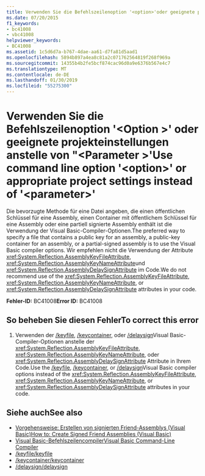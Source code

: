```yaml
---
title: Verwenden Sie die Befehlszeilenoption '<option>'oder geeignete projekteinstellungen anstelle von'<parameter>"
ms.date: 07/20/2015
f1_keywords:
- bc41008
- vbc41008
helpviewer_keywords:
- BC41008
ms.assetid: 1c5d6d7a-b767-4dae-aa61-d7fa81d5aad1
ms.openlocfilehash: 5894b897a4ea8c81a2c071762564819f268f969a
ms.sourcegitcommit: 14355b4b2fe5bcf874cac96d0a9e6376b567e4c7
ms.translationtype: MT
ms.contentlocale: de-DE
ms.lasthandoff: 01/30/2019
ms.locfileid: "55275300"
---
```

# <a name="use-command-line-option-option-or-appropriate-project-settings-instead-of-parameter"></a><span data-ttu-id="ec131-102">Verwenden Sie die Befehlszeilenoption '\<Option >' oder geeignete projekteinstellungen anstelle von "\<Parameter >'</span><span class="sxs-lookup"><span data-stu-id="ec131-102">Use command line option '\<option>' or appropriate project settings instead of '\<parameter>'</span></span>
<span data-ttu-id="ec131-103">Die bevorzugte Methode für eine Datei angeben, die einen öffentlichen Schlüssel für eine Assembly, einen Container mit öffentlichem Schlüssel für eine Assembly oder eine partiell signierte Assembly enthält ist die Verwendung der Visual Basic-Compiler-Optionen.</span><span class="sxs-lookup"><span data-stu-id="ec131-103">The preferred way to specify a file that contains a public key for an assembly, a public-key container for an assembly, or a partial-signed assembly is to use the Visual Basic compiler options.</span></span> <span data-ttu-id="ec131-104">Wir empfehlen nicht die Verwendung der Attribute <xref:System.Reflection.AssemblyKeyFileAttribute>, <xref:System.Reflection.AssemblyKeyNameAttribute>und <xref:System.Reflection.AssemblyDelaySignAttribute> im Code.</span><span class="sxs-lookup"><span data-stu-id="ec131-104">We do not recommend use of the <xref:System.Reflection.AssemblyKeyFileAttribute>, <xref:System.Reflection.AssemblyKeyNameAttribute>, or <xref:System.Reflection.AssemblyDelaySignAttribute> attributes in your code.</span></span>  
  
 <span data-ttu-id="ec131-105">**Fehler-ID:** BC41008</span><span class="sxs-lookup"><span data-stu-id="ec131-105">**Error ID:** BC41008</span></span>  
  
## <a name="to-correct-this-error"></a><span data-ttu-id="ec131-106">So beheben Sie diesen Fehler</span><span class="sxs-lookup"><span data-stu-id="ec131-106">To correct this error</span></span>  
  
1.  <span data-ttu-id="ec131-107">Verwenden der [/keyfile](../../visual-basic/reference/command-line-compiler/keyfile.md), [/keycontainer](../../visual-basic/reference/command-line-compiler/keycontainer.md), oder [/delaysign](../../visual-basic/reference/command-line-compiler/delaysign.md)Visual Basic-Compiler-Optionen anstelle der <xref:System.Reflection.AssemblyKeyFileAttribute>, <xref:System.Reflection.AssemblyKeyNameAttribute>, oder <xref:System.Reflection.AssemblyDelaySignAttribute> Attribute in Ihrem Code.</span><span class="sxs-lookup"><span data-stu-id="ec131-107">Use the [/keyfile](../../visual-basic/reference/command-line-compiler/keyfile.md), [/keycontainer](../../visual-basic/reference/command-line-compiler/keycontainer.md), or [/delaysign](../../visual-basic/reference/command-line-compiler/delaysign.md)Visual Basic compiler options instead of the <xref:System.Reflection.AssemblyKeyFileAttribute>, <xref:System.Reflection.AssemblyKeyNameAttribute>, or <xref:System.Reflection.AssemblyDelaySignAttribute> attributes in your code.</span></span>  
  
## <a name="see-also"></a><span data-ttu-id="ec131-108">Siehe auch</span><span class="sxs-lookup"><span data-stu-id="ec131-108">See also</span></span>
- [<span data-ttu-id="ec131-109">Vorgehensweise: Erstellen von signierten Friend-Assemblys (Visual Basic)</span><span class="sxs-lookup"><span data-stu-id="ec131-109">How to: Create Signed Friend Assemblies (Visual Basic)</span></span>](../programming-guide/concepts/assemblies-gac/how-to-create-signed-friend-assemblies.md)
- [<span data-ttu-id="ec131-110">Visual Basic-Befehlszeilencompiler</span><span class="sxs-lookup"><span data-stu-id="ec131-110">Visual Basic Command-Line Compiler</span></span>](../../visual-basic/reference/command-line-compiler/index.md)
- [<span data-ttu-id="ec131-111">/keyfile</span><span class="sxs-lookup"><span data-stu-id="ec131-111">/keyfile</span></span>](../../visual-basic/reference/command-line-compiler/keyfile.md)
- [<span data-ttu-id="ec131-112">/keycontainer</span><span class="sxs-lookup"><span data-stu-id="ec131-112">/keycontainer</span></span>](../../visual-basic/reference/command-line-compiler/keycontainer.md)
- [<span data-ttu-id="ec131-113">/delaysign</span><span class="sxs-lookup"><span data-stu-id="ec131-113">/delaysign</span></span>](../../visual-basic/reference/command-line-compiler/delaysign.md)
